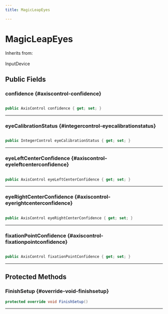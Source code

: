 ```yaml
---
title: MagicLeapEyes

---
```


# MagicLeapEyes







Inherits from: <br></br>InputDevice




## Public Fields

### confidence {#axiscontrol-confidence}

```csharp

public AxisControl confidence { get; set; }

```






-----------

### eyeCalibrationStatus {#integercontrol-eyecalibrationstatus}

```csharp

public IntegerControl eyeCalibrationStatus { get; set; }

```






-----------

### eyeLeftCenterConfidence {#axiscontrol-eyeleftcenterconfidence}

```csharp

public AxisControl eyeLeftCenterConfidence { get; set; }

```






-----------

### eyeRightCenterConfidence {#axiscontrol-eyerightcenterconfidence}

```csharp

public AxisControl eyeRightCenterConfidence { get; set; }

```






-----------

### fixationPointConfidence {#axiscontrol-fixationpointconfidence}

```csharp

public AxisControl fixationPointConfidence { get; set; }

```






-----------

## Protected Methods

### FinishSetup {#override-void-finishsetup}

```csharp
protected override void FinishSetup()
```






-----------



